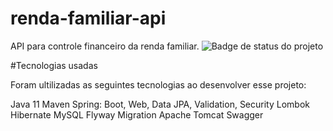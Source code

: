 # renda-familiar-api
API para controle financeiro da renda familiar.
![Badge de status do projeto](http://img.shields.io/static/v1?label=status&message=em%20construção&color=orange)

#Tecnologias usadas

Foram ultilizadas as seguintes tecnologias ao desenvolver esse projeto:

Java 11
Maven
Spring: Boot, Web, Data JPA, Validation, Security
Lombok
Hibernate
MySQL
Flyway Migration
Apache Tomcat
Swagger




